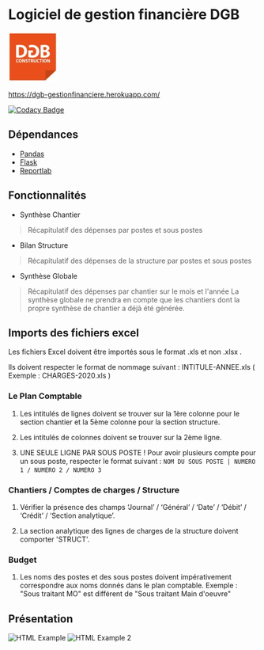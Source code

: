 # Logiciel de gestion financière DGB
![DGB LOGO](https://github.com/vidanm/DGB-Gestion/blob/master/images/DGB.jpeg)

https://dgb-gestionfinanciere.herokuapp.com/

[![Codacy Badge](https://app.codacy.com/project/badge/Grade/0d9c8b09c33b40bb8db12b0d60a397c9)](https://www.codacy.com?utm_source=github.com&amp;utm_medium=referral&amp;utm_content=vidanm/DGB_Gesfin&amp;utm_campaign=Badge_Grade)

## Dépendances
- [Pandas](https://github.com/pandas-dev/pandas)
- [Flask](https://github.com/pallets/flask)
- [Reportlab](https://github.com/MrBitBucket/reportlab-mirror)

## Fonctionnalités

  - Synthèse Chantier
  > Récapitulatif des dépenses par postes et sous postes

  - Bilan Structure
  > Récapitulatif des dépenses de la structure par postes et sous postes

  - Synthèse Globale
  > Récapitulatif des dépenses par chantier sur le mois et l'année 
  > La synthèse globale ne prendra en compte que les chantiers dont la propre synthèse de chantier a déjà été générée.

## Imports des fichiers excel

Les fichiers Excel doivent être importés sous le format .xls et non .xlsx .

Ils doivent respecter le format de nommage suivant : INTITULE-ANNEE.xls
( Exemple : CHARGES-2020.xls )

### Le Plan Comptable
1. Les intitulés de lignes doivent se trouver sur la 1ère colonne pour le section chantier et la 5ème colonne pour la section structure.

2. Les intitulés de colonnes doivent se trouver sur la 2ème ligne.

3. UNE SEULE LIGNE PAR SOUS POSTE ! Pour avoir plusieurs compte pour un sous poste, respecter le format suivant :
`NOM DU SOUS POSTE | NUMERO 1 / NUMERO 2 / NUMERO 3`

### Chantiers / Comptes de charges / Structure
1. Vérifier la présence des champs ‘Journal’ / ‘Général’ / ‘Date’ / ‘Débit’ / ‘Crédit’ / ‘Section analytique’.

2. La section analytique des lignes de charges de la structure doivent comporter 'STRUCT'.

### Budget
1. Les noms des postes et des sous postes doivent impérativement correspondre aux noms donnés dans le plan
comptable. Exemple : "Sous traitant MO" est différent de "Sous traitant Main d'oeuvre"

## Présentation

![HTML Example](https://github.com/vidanm/DGB_Gesfin/blob/master/images/Capture%20d%E2%80%99%C3%A9cran%20de%202021-01-29%2015-53-25.png)
![HTML Example 2](https://github.com/vidanm/DGB_Gesfin/blob/master/images/Capture%20d%E2%80%99%C3%A9cran%20de%202021-01-29%2015-52-55.png)
